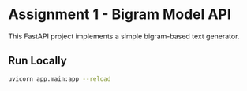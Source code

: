 # Assignment 1 - Bigram Model API

This FastAPI project implements a simple bigram-based text generator.

## Run Locally
```bash
uvicorn app.main:app --reload
